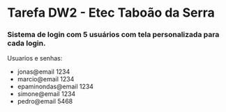 # Tarefa DW2 - Etec Taboão da Serra

### Sistema de login com 5 usuários com tela personalizada para cada login.

Usuarios e senhas:

- jonas@email 1234
- marcio@email 1234
- epaminondas@email 1234
- simone@email 1234
- pedro@email 5468

